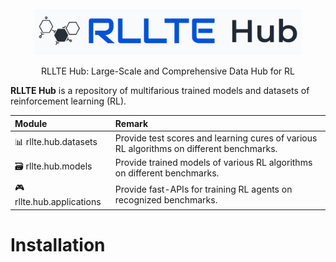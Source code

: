<div align=center>
<br>
<img src='./assets/images/hub_logo.png' style="width: 85%">
<br>

RLLTE Hub: Large-Scale and Comprehensive Data Hub for RL
</div>

**RLLTE Hub** is a repository of multifarious trained models and datasets of reinforcement learning (RL).

| **Module** | **Remark**|
|:--|:--|
|📊 rllte.hub.datasets|	Provide test scores and learning cures of various RL algorithms on different benchmarks.|
|🗃️ rllte.hub.models|	Provide trained models of various RL algorithms on different benchmarks.|
|🎮 rllte.hub.applications|	Provide fast-APIs for training RL agents on recognized benchmarks.|

# Installation

